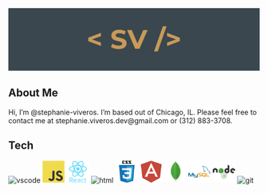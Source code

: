 <div>
    <img src="img/svLinkedINBanner.jpg"  alt="< SV />"/>
</div>
 <h2>About Me</h2>
 Hi, I’m @stephanie-viveros. I’m based out of Chicago, IL. Please feel free to contact me at stephanie.viveros.dev@gmail.com or ‪(312) 883-3708‬.

 <h2>Tech</h2>
<p align="left">
<img src="https://cdn.jsdelivr.net/gh/devicons/devicon/icons/vscode/vscode-original.svg" alt="vscode" width="45" height="45"/>
<img src="https://raw.githubusercontent.com/devicons/devicon/master/icons/javascript/javascript-original.svg" alt="javascript" width="45" height="45" />
<img src="https://raw.githubusercontent.com/devicons/devicon/master/icons/react/react-original-wordmark.svg" alt="react" width="45" height="45" />
<img src="https://cdn.jsdelivr.net/gh/devicons/devicon/icons/html5/html5-original.svg" alt="html" width="45" height="45"/>
<img src="https://raw.githubusercontent.com/devicons/devicon/master/icons/css3/css3-original-wordmark.svg" alt="css3" width="45" height="45" />
<img src="https://raw.githubusercontent.com/devicons/devicon/master/icons/angularjs/angularjs-plain.svg" alt="angularjs" width="45" height="45" />
<img src="https://raw.githubusercontent.com/devicons/devicon/master/icons/mongodb/mongodb-original.svg" alt="mongodb" width="45" height="45" />
<img src="https://raw.githubusercontent.com/devicons/devicon/master/icons/mysql/mysql-original-wordmark.svg" alt="mysql" width="45" height="45" />
<img src="https://raw.githubusercontent.com/devicons/devicon/master/icons/nodejs/nodejs-original-wordmark.svg" alt="nodejs" width="45" height="45" />
<img src="https://cdn.jsdelivr.net/gh/devicons/devicon/icons/git/git-original.svg" alt="git" width="45" height="45"/>

<!-- ---
<img src="img/_SV .png" alt="Stephanie Viveros Full-stack Developer" width="200" height="200" /> -->



<!---
stephanie-viveros/stephanie-viveros is a ✨ special ✨ repository because its `README.md` (this file) appears on your GitHub profile.
You can click the Preview link to take a look at your changes.
--->
